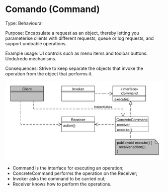 # Comando (Command)

Type: Behavioural

Purpose: Encapsulate a request as an object, thereby letting you parameterise clients with different requests, queue or log requests, and support undoable operations.

Example usage: UI controls such as menu items and toolbar buttons. Undo/redo mechanisms.

Consequences: Strive to keep separate the objects that invoke the operation from the object that performs it.

![_](../images/000008.jpg)

* Command is the interface for executing an operation;
* ConcreteCommand performs the operation on the Receiver;
* Invoker asks the command to be carried out;
* Receiver knows how to perform the operations.
